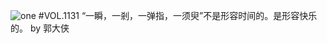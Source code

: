![one](http://image.wufazhuce.com/Fgb0rVzt6n6r8mJwK4foCo7Dmkbm)
#VOL.1131
“一瞬，一剎，一弹指，一须臾”不是形容时间的。是形容快乐的。 by 郭大侠